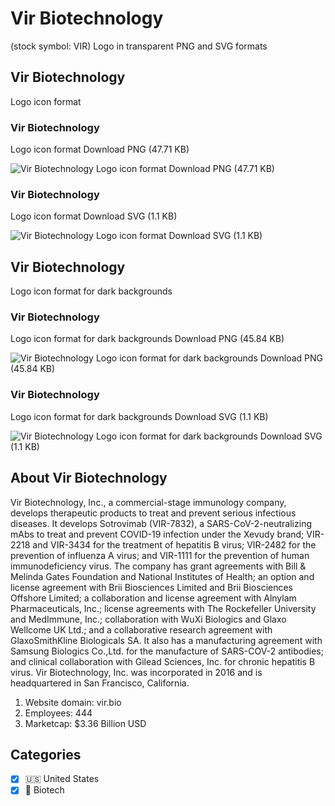 # Vir Biotechnology
 (stock symbol: VIR) Logo in transparent PNG and SVG formats

## Vir Biotechnology
 Logo icon format

### Vir Biotechnology
 Logo icon format Download PNG (47.71 KB)

![Vir Biotechnology
 Logo icon format Download PNG (47.71 KB)](/img/orig/VIR-55762507.png)

### Vir Biotechnology
 Logo icon format Download SVG (1.1 KB)

![Vir Biotechnology
 Logo icon format Download SVG (1.1 KB)](/img/orig/VIR-c24ba2db.svg)

## Vir Biotechnology
 Logo icon format for dark backgrounds

### Vir Biotechnology
 Logo icon format for dark backgrounds Download PNG (45.84 KB)

![Vir Biotechnology
 Logo icon format for dark backgrounds Download PNG (45.84 KB)](/img/orig/VIR.D-c45572ea.png)

### Vir Biotechnology
 Logo icon format for dark backgrounds Download SVG (1.1 KB)

![Vir Biotechnology
 Logo icon format for dark backgrounds Download SVG (1.1 KB)](/img/orig/VIR.D-14c2efe4.svg)

## About Vir Biotechnology


Vir Biotechnology, Inc., a commercial-stage immunology company, develops therapeutic products to treat and prevent serious infectious diseases. It develops Sotrovimab (VIR-7832), a SARS-CoV-2-neutralizing mAbs to treat and prevent COVID-19 infection under the Xevudy brand; VIR-2218 and VIR-3434 for the treatment of hepatitis B virus; VIR-2482 for the prevention of influenza A virus; and VIR-1111 for the prevention of human immunodeficiency virus. The company has grant agreements with Bill & Melinda Gates Foundation and National Institutes of Health; an option and license agreement with Brii Biosciences Limited and Brii Biosciences Offshore Limited; a collaboration and license agreement with Alnylam Pharmaceuticals, Inc.; license agreements with The Rockefeller University and MedImmune, Inc.; collaboration with WuXi Biologics and Glaxo Wellcome UK Ltd.; and a collaborative research agreement with GlaxoSmithKline Biologicals SA. It also has a manufacturing agreement with Samsung Biologics Co.,Ltd. for the manufacture of SARS-COV-2 antibodies; and clinical collaboration with Gilead Sciences, Inc. for chronic hepatitis B virus. Vir Biotechnology, Inc. was incorporated in 2016 and is headquartered in San Francisco, California.

1. Website domain: vir.bio
2. Employees: 444
3. Marketcap: $3.36 Billion USD


## Categories
- [x] 🇺🇸 United States
- [x] 🧬 Biotech
